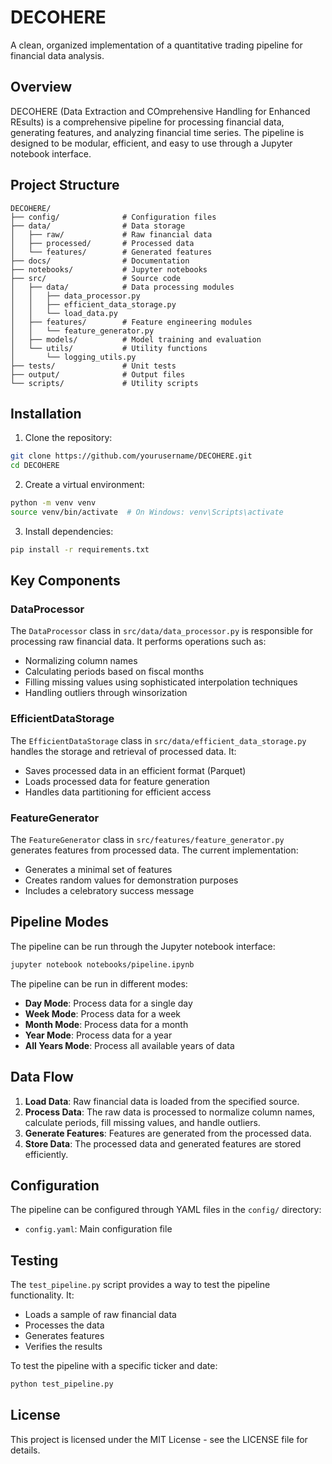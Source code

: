 # DECOHERE

A clean, organized implementation of a quantitative trading pipeline for financial data analysis.

## Overview

DECOHERE (Data Extraction and COmprehensive Handling for Enhanced REsults) is a comprehensive pipeline for processing financial data, generating features, and analyzing financial time series. The pipeline is designed to be modular, efficient, and easy to use through a Jupyter notebook interface.

## Project Structure

```
DECOHERE/
├── config/              # Configuration files
├── data/                # Data storage
│   ├── raw/             # Raw financial data
│   ├── processed/       # Processed data
│   └── features/        # Generated features
├── docs/                # Documentation
├── notebooks/           # Jupyter notebooks
├── src/                 # Source code
│   ├── data/            # Data processing modules
│   │   ├── data_processor.py
│   │   ├── efficient_data_storage.py
│   │   └── load_data.py
│   ├── features/        # Feature engineering modules
│   │   └── feature_generator.py
│   ├── models/          # Model training and evaluation
│   └── utils/           # Utility functions
│       └── logging_utils.py
├── tests/               # Unit tests
├── output/              # Output files
└── scripts/             # Utility scripts
```

## Installation

1. Clone the repository:
```bash
git clone https://github.com/yourusername/DECOHERE.git
cd DECOHERE
```

2. Create a virtual environment:
```bash
python -m venv venv
source venv/bin/activate  # On Windows: venv\Scripts\activate
```

3. Install dependencies:
```bash
pip install -r requirements.txt
```

## Key Components

### DataProcessor
The `DataProcessor` class in `src/data/data_processor.py` is responsible for processing raw financial data. It performs operations such as:
- Normalizing column names
- Calculating periods based on fiscal months
- Filling missing values using sophisticated interpolation techniques
- Handling outliers through winsorization

### EfficientDataStorage
The `EfficientDataStorage` class in `src/data/efficient_data_storage.py` handles the storage and retrieval of processed data. It:
- Saves processed data in an efficient format (Parquet)
- Loads processed data for feature generation
- Handles data partitioning for efficient access

### FeatureGenerator
The `FeatureGenerator` class in `src/features/feature_generator.py` generates features from processed data. The current implementation:
- Generates a minimal set of features
- Creates random values for demonstration purposes
- Includes a celebratory success message

## Pipeline Modes

The pipeline can be run through the Jupyter notebook interface:

```bash
jupyter notebook notebooks/pipeline.ipynb
```

The pipeline can be run in different modes:
- **Day Mode**: Process data for a single day
- **Week Mode**: Process data for a week
- **Month Mode**: Process data for a month
- **Year Mode**: Process data for a year
- **All Years Mode**: Process all available years of data

## Data Flow
1. **Load Data**: Raw financial data is loaded from the specified source.
2. **Process Data**: The raw data is processed to normalize column names, calculate periods, fill missing values, and handle outliers.
3. **Generate Features**: Features are generated from the processed data.
4. **Store Data**: The processed data and generated features are stored efficiently.

## Configuration

The pipeline can be configured through YAML files in the `config/` directory:
- `config.yaml`: Main configuration file

## Testing

The `test_pipeline.py` script provides a way to test the pipeline functionality. It:
- Loads a sample of raw financial data
- Processes the data
- Generates features
- Verifies the results

To test the pipeline with a specific ticker and date:

```bash
python test_pipeline.py
```

## License

This project is licensed under the MIT License - see the LICENSE file for details. 